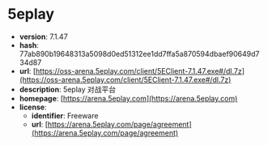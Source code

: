 # 5eplay

- **version**: 7.1.47
- **hash**: 77ab890b19648313a5098d0ed51312ee1dd7ffa5a870594dbaef90649d734d87
- **url**: [https://oss-arena.5eplay.com/client/5EClient-7.1.47.exe#/dl.7z](https://oss-arena.5eplay.com/client/5EClient-7.1.47.exe#/dl.7z)
- **description**: 5eplay 对战平台
- **homepage**: [https://arena.5eplay.com](https://arena.5eplay.com)
- **license**:
  - **identifier**: Freeware
  - **url**: [https://arena.5eplay.com/page/agreement](https://arena.5eplay.com/page/agreement)

